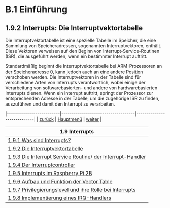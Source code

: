 # B.1 Einführung
## 1.9.2 Interrupts: Die Interruptvektortabelle

Die Interruptvektortabelle ist eine spezielle Tabelle im Speicher, die eine Sammlung von Speicheradressen, sogenannten Interruptvektoren, enthält. Diese Vektoren verweisen auf den Beginn von Interrupt-Service-Routinen (ISR), die ausgeführt werden, wenn ein bestimmter Interrupt auftritt. 

Standardmäßig beginnt die Interruptvektortabelle bei ARM-Prozessoren an der Speicheradresse 0, kann jedoch auch an eine andere Position verschoben werden. Die Interruptvektoren in der Tabelle sind für verschiedene Arten von Interrupts verantwortlich, wobei einige der Verarbeitung von softwarebasierten- und andere von hardwarebasierten Interrupts dienen. Wenn ein Interrupt auftritt, springt der Prozessor zur entsprechenden Adresse in der Tabelle, um die zugehörige ISR zu finden, auszuführen und damit den Interrupt zu verarbeiten.

|--------------------------|------------------------------------|----------------------------|
|   [zurück](intintro.md)  |   [Hauptmenü](../ueberblick.md)    |   [weiter](ihandler.md)    |


|**1.9 Interrupts**                                                             |
|-------------------------------------------------------------------------------|
| [1.9.1 Was sind Interrupts?](intintro.md)                                     |
| [1.9.2 Die Interruptvektortabelle](ivektable.md)                              |
| [1.9.3 Die Interrupt Service Routine/ der Interrupt-Handler](ihandler.md)     |
| [1.9.4 Der Interruptcontroller](ictrl.md)                                     |
| [1.9.5 Interrupts im Raspberry Pi 2B](raspiints.md)                           |
| [1.9.6 Aufbau und Funktion der Vector Table](armvekt.md)                      |
| [1.9.7 Privilegierungslevel und ihre Rolle bei Interrupts](privints.md)       |
| [1.9.8 Implementierung eines IRQ-Handlers](implirq.md)                        |